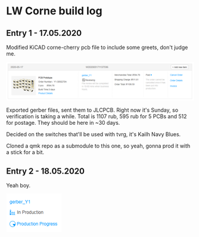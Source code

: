 # LW Corne build log

## Entry 1 - 17.05.2020
Modified KiCAD corne-cherry pcb file to include some greets, don't judge me.

![pcborder](./img/pcborder.png)

Exported gerber files, sent them to JLCPCB. Right now it's Sunday, so verification is taking a while. Total is 1107 rub, 595 rub for 5 PCBs and 512 for postage. They should be here in ~30 days.

Decided on the switches that'll be used with tvrg, it's Kailh Navy Blues.

Cloned a qmk repo as a submodule to this one, so yeah, gonna prod it with a stick for a bit.

## Entry 2 - 18.05.2020
Yeah boy.

![pcborder_inprogress](./img/pcborder_inproduction.png)